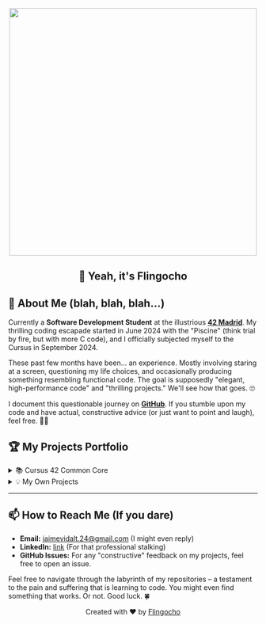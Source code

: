 <!-- filepath: /home/calcifer/Escritorio/README.md -->
<div align=center>
<img src="https://media4.giphy.com/media/v1.Y2lkPTc5MGI3NjExMTNteGYyMnpseGtmeW4xaWU4a2JteDVqcmk2NGFrNTN4cXA3bzFscyZlcD12MV9pbnRlcm5hbF9naWZfYnlfaWQmY3Q9Zw/Wo0Yw7qwzgQak/giphy.gif" width="500px">
  
## 👋 Yeah, it\'s Flingocho
</div>

## 🚀 About Me (blah, blah, blah...)

Currently a **Software Development Student** at the illustrious [**42 Madrid**](https://www.42madrid.com/). My thrilling coding escapade started in June 2024 with the "Piscine" (think trial by fire, but with more C code), and I officially subjected myself to the Cursus in September 2024.

These past few months have been... an experience. Mostly involving staring at a screen, questioning my life choices, and occasionally producing something resembling functional code. The goal is supposedly "elegant, high-performance code" and "thrilling projects." We'll see how that goes. 🙄

I document this questionable journey on [**GitHub**](https://github.com/Flingocho). If you stumble upon my code and have actual, constructive advice (or just want to point and laugh), feel free. 🤷‍♂️

## 🏆 My Projects Portfolio

<details>
<summary>📚 Cursus 42 Common Core</summary>

<details>
<summary>🎯 Milestone 0️⃣</summary>

- [`libft`](https://github.com/Flingocho/libft) - My foundational C library.
</details>

<details>
<summary>🎯 Milestone 1️⃣</summary>

- [`ft_printf`](https://github.com/Flingocho/ft_printf) - A custom implementation of the C `printf` function.
- [`get_next_line (gnl)`](https://github.com/Flingocho/get_next_line) - Reading lines from file descriptors.
</details>

<details>
<summary>🎯 Milestone 2️⃣</summary>

- [`so_long`](https://github.com/Flingocho/so_long) - A simple 2D game. 🎮
- [`minitalk`](https://github.com/Flingocho/minitalk) - A client-server communication program using signals.
</details>

<details>
<summary>🎯 Milestone 3️⃣</summary>

- [`minishell`](https://github.com/Flingocho/minishell) - Crafting my own shell. 🐚
- [`philosophers`](https://github.com/Flingocho/philosophers) - The Dining Philosophers problem. 🤔
</details>

<details>
<summary>🎯 Milestone 4️⃣</summary>

- [`cub3d`](https://github.com/Flingocho/cub3d) - A Wolfenstein 3D-like game using raycasting. 🐺
</details>

<details>
<summary>🎯 Milestone 5️⃣</summary>

- [`ft_irc`](https://github.com/nisp3ro/ft_irc) - Building an Internet Relay Chat server. 💬
</details>

<details>
<summary>🎯 Milestone 6️⃣</summary>

- [`ft_transcendence`](https://github.com/jainavas/transcendence) - full stack web browser game project. 👩‍💻
</details>

</details>

</details>

<details>
<summary>💡 My Own Projects</summary>

- [freeze_stalker](https://github.com/Flingocho/freeze_stalker) - Hardcoded whatsapp "scrapping" bot.
- [audio_pill_injection](https://github.com/Flingocho/audio_pill_injection) - PoC infecting audio for leak tracking

</details>

---

## 📫 How to Reach Me (If you dare)

- **Email:** [jaimevidalt.24@gmail.com](jaimevidalt.24@gmail.com) (I might even reply)
- **LinkedIn:** [link](https://linkedin.com/in/jaime-vidal-tejada-7560b52a6) (For that professional stalking)
- **GitHub Issues:** For any "constructive" feedback on my projects, feel free to open an issue.

Feel free to navigate through the labyrinth of my repositories – a testament to the pain and suffering that is learning to code. You might even find something that works. Or not. Good luck. 🍀

<div align="center">
  Created with ❤️ by <a href="https://github.com/Flingocho">Flingocho</a>
</div>

